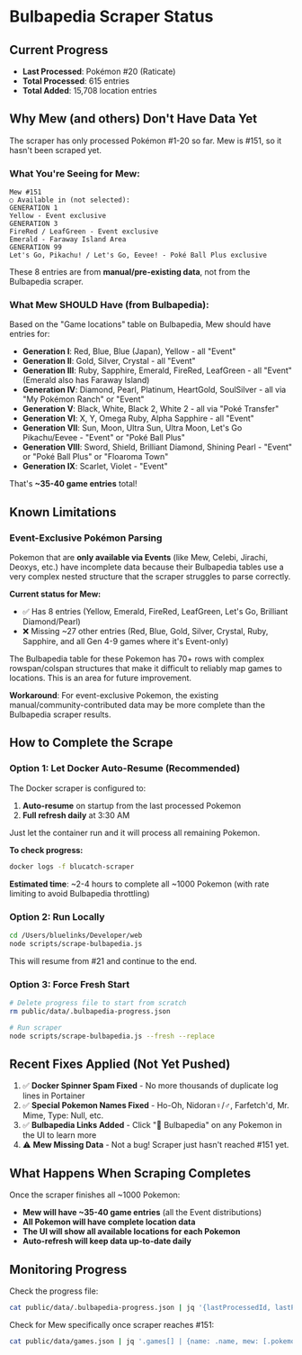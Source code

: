 # Bulbapedia Scraper Status

## Current Progress

-   **Last Processed**: Pokémon #20 (Raticate)
-   **Total Processed**: 615 entries
-   **Total Added**: 15,708 location entries

## Why Mew (and others) Don't Have Data Yet

The scraper has only processed Pokémon #1-20 so far. Mew is #151, so it hasn't been scraped yet.

### What You're Seeing for Mew:

```
Mew #151
○ Available in (not selected):
GENERATION 1
Yellow - Event exclusive
GENERATION 3
FireRed / LeafGreen - Event exclusive
Emerald - Faraway Island Area
GENERATION 99
Let's Go, Pikachu! / Let's Go, Eevee! - Poké Ball Plus exclusive
```

These 8 entries are from **manual/pre-existing data**, not from the Bulbapedia scraper.

### What Mew SHOULD Have (from Bulbapedia):

Based on the "Game locations" table on Bulbapedia, Mew should have entries for:

-   **Generation I**: Red, Blue, Blue (Japan), Yellow - all "Event"
-   **Generation II**: Gold, Silver, Crystal - all "Event"
-   **Generation III**: Ruby, Sapphire, Emerald, FireRed, LeafGreen - all "Event" (Emerald also has Faraway Island)
-   **Generation IV**: Diamond, Pearl, Platinum, HeartGold, SoulSilver - all via "My Pokémon Ranch" or "Event"
-   **Generation V**: Black, White, Black 2, White 2 - all via "Poké Transfer"
-   **Generation VI**: X, Y, Omega Ruby, Alpha Sapphire - all "Event"
-   **Generation VII**: Sun, Moon, Ultra Sun, Ultra Moon, Let's Go Pikachu/Eevee - "Event" or "Poké Ball Plus"
-   **Generation VIII**: Sword, Shield, Brilliant Diamond, Shining Pearl - "Event" or "Poké Ball Plus" or "Floaroma Town"
-   **Generation IX**: Scarlet, Violet - "Event"

That's **~35-40 game entries** total!

## Known Limitations

### Event-Exclusive Pokémon Parsing

Pokemon that are **only available via Events** (like Mew, Celebi, Jirachi, Deoxys, etc.) have incomplete data because their Bulbapedia tables use a very complex nested structure that the scraper struggles to parse correctly.

**Current status for Mew:**

-   ✅ Has 8 entries (Yellow, Emerald, FireRed, LeafGreen, Let's Go, Brilliant Diamond/Pearl)
-   ❌ Missing ~27 other entries (Red, Blue, Gold, Silver, Crystal, Ruby, Sapphire, and all Gen 4-9 games where it's Event-only)

The Bulbapedia table for these Pokemon has 70+ rows with complex rowspan/colspan structures that make it difficult to reliably map games to locations. This is an area for future improvement.

**Workaround**: For event-exclusive Pokemon, the existing manual/community-contributed data may be more complete than the Bulbapedia scraper results.

## How to Complete the Scrape

### Option 1: Let Docker Auto-Resume (Recommended)

The Docker scraper is configured to:

1. **Auto-resume** on startup from the last processed Pokemon
2. **Full refresh daily** at 3:30 AM

Just let the container run and it will process all remaining Pokemon.

**To check progress:**

```bash
docker logs -f blucatch-scraper
```

**Estimated time**: ~2-4 hours to complete all ~1000 Pokemon (with rate limiting to avoid Bulbapedia throttling)

### Option 2: Run Locally

```bash
cd /Users/bluelinks/Developer/web
node scripts/scrape-bulbapedia.js
```

This will resume from #21 and continue to the end.

### Option 3: Force Fresh Start

```bash
# Delete progress file to start from scratch
rm public/data/.bulbapedia-progress.json

# Run scraper
node scripts/scrape-bulbapedia.js --fresh --replace
```

## Recent Fixes Applied (Not Yet Pushed)

1. ✅ **Docker Spinner Spam Fixed** - No more thousands of duplicate log lines in Portainer
2. ✅ **Special Pokemon Names Fixed** - Ho-Oh, Nidoran♀/♂, Farfetch'd, Mr. Mime, Type: Null, etc.
3. ✅ **Bulbapedia Links Added** - Click "📖 Bulbapedia" on any Pokemon in the UI to learn more
4. ⚠️ **Mew Missing Data** - Not a bug! Scraper just hasn't reached #151 yet.

## What Happens When Scraping Completes

Once the scraper finishes all ~1000 Pokemon:

-   **Mew will have ~35-40 game entries** (all the Event distributions)
-   **All Pokemon will have complete location data**
-   **The UI will show all available locations for each Pokemon**
-   **Auto-refresh will keep data up-to-date daily**

## Monitoring Progress

Check the progress file:

```bash
cat public/data/.bulbapedia-progress.json | jq '{lastProcessedId, lastProcessedName, totalProcessed, totalAdded}'
```

Check for Mew specifically once scraper reaches #151:

```bash
cat public/data/games.json | jq '.games[] | {name: .name, mew: [.pokemon[] | select(.id == 151)]} | select(.mew | length > 0)'
```
